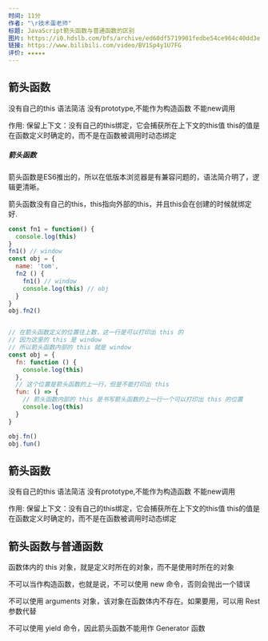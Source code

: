 ```yaml
---
时间: 11分
作者: "\r技术蛋老师"
标题: JavaScript箭头函数与普通函数的区别
图片: https://i0.hdslb.com/bfs/archive/ed60df5719901fedbe54ce964c40dd3ec989365a.jpg@480w_300h_1c_!web-space-channel-video.webp
链接: https://www.bilibili.com/video/BV1Sp4y1U7FG
评价: ★★★★★
---
```

## 箭头函数

没有自己的this
语法简洁
没有prototype,不能作为构造函数 不能new调用

作用:
保留上下文：没有自己的this绑定，它会捕获所在上下文的this值
this的值是在函数定义时确定的，而不是在函数被调用时动态绑定


#####  箭头函数

箭头函数是ES6推出的，所以在低版本浏览器是有兼容问题的，语法简介明了，逻辑更清晰。

箭头函数没有自己的this，this指向外部的this，并且this会在创建的时候就绑定好.

```js
const fn1 = function() {
  console.log(this)
}
fn1() // window
const obj = {  
  name: 'tom',  
  fn2 () {    
    fn1() // window    
    console.log(this) // obj  
  }
}
obj.fn2()
```

```js

// 在箭头函数定义的位置往上数，这一行是可以打印出 this 的
// 因为这里的 this 是 window
// 所以箭头函数内部的 this 就是 window
const obj = {
  fn: function () {
    console.log(this)
  },
  // 这个位置是箭头函数的上一行，但是不能打印出 this
  fun: () => {
    // 箭头函数内部的 this 是书写箭头函数的上一行一个可以打印出 this 的位置
    console.log(this)
  }
}

obj.fn()
obj.fun()
```

## 箭头函数

没有自己的this 语法简洁 没有prototype,不能作为构造函数 不能new调用

作用: 保留上下文：没有自己的this绑定，它会捕获所在上下文的this值 this的值是在函数定义时确定的，而不是在函数被调用时动态绑定

## 箭头函数与普通函数

函数体内的 this 对象，就是定义时所在的对象，⽽不是使⽤时所在的对象

不可以当作构造函数，也就是说，不可以使⽤ new 命令，否则会抛出⼀个错误

不可以使⽤ arguments 对象，该对象在函数体内不存在。如果要⽤，可以⽤ Rest 参数代替

不可以使⽤ yield 命令，因此箭头函数不能⽤作 Generator 函数